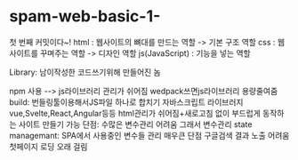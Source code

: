 # spam-web-basic-1-

첫 번째 커밋이다~!
html : 웹사이트의 뼈대를 만드는 역할 -> 기본 구조 역할
css : 웹사이트를 꾸며주는 역할 -> 디자인 역할
js(JavaScript) : 기능을 넣는 역할

Library: 남이작성한 코드쓰기위해 만들어진 놈


npm 사용 --> js라이브러리 관리가 쉬어짐 wedpack쓰면js라이브러리 용량줄여줌
build:
번들링툴이용해서JS파일 하나로 합치기 
자바스크립트 라이브러지 vue,Svelte,React,Angular등등 html관리가 쉬어짐+새로고침 없이 부드럽게 동작하는 사이트 만들기 가능 단점: 수많은 변수관리 어려움 그래서 변수관리 state managemant: SPA에서 사용중인 변수들 관리 
매우큰 단점 구글검색 결과 노출 어려움 첫페이지 로딩 오래 걸림